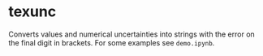 texunc
======

Converts values and numerical uncertainties into strings with the error on the final digit in brackets. For some examples see ``demo.ipynb``.
